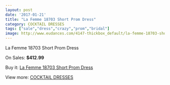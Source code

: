 ```yaml
---
layout: post
date: '2017-01-21'
title: "La Femme 18703 Short Prom Dress"
category: COCKTAIL DRESSES
tags: ["sale","dress","crazy","prom","bridal"]
image: http://www.eudances.com/4147-thickbox_default/la-femme-18703-short-prom-dress.jpg
---
```

La Femme 18703 Short Prom Dress

On Sales: **$412.99**
<a href="https://www.eudances.com/en/cocktail-dresses/1387-la-femme-18703-short-prom-dress.html"><amp-img layout="responsive" width="600" height="600" src="//www.eudances.com/4147-thickbox_default/la-femme-18703-short-prom-dress.jpg" alt="La Femme 18703 Short Prom Dress 0" /></a>
<a href="https://www.eudances.com/en/cocktail-dresses/1387-la-femme-18703-short-prom-dress.html"><amp-img layout="responsive" width="600" height="600" src="//www.eudances.com/4148-thickbox_default/la-femme-18703-short-prom-dress.jpg" alt="La Femme 18703 Short Prom Dress 1" /></a>

Buy it: [La Femme 18703 Short Prom Dress](https://www.eudances.com/en/cocktail-dresses/1387-la-femme-18703-short-prom-dress.html "La Femme 18703 Short Prom Dress")

View more: [COCKTAIL DRESSES](https://www.eudances.com/en/14-cocktail-dresses "COCKTAIL DRESSES")
